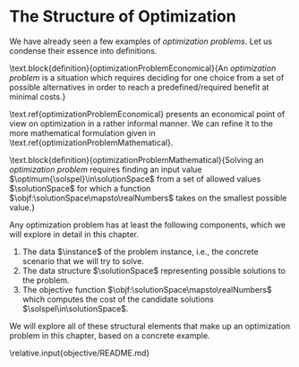 # The Structure of Optimization

We have already seen a few examples of *optimization problems*.
Let us condense their essence into definitions.

\text.block{definition}{optimizationProblemEconomical}{An *optimization problem* is a situation which requires deciding for one choice from a set of possible alternatives in order to reach a predefined/required benefit at minimal costs.}

\text.ref{optimizationProblemEconomical} presents an economical point of view on optimization in a rather informal manner.
We can refine it to the more mathematical formulation given in \text.ref{optimizationProblemMathematical}.

\text.block{definition}{optimizationProblemMathematical}{Solving an *optimization problem* requires finding an input value $\optimum{\solspel}\in\solutionSpace$ from a set of allowed values $\solutionSpace$ for which a function $\objf:\solutionSpace\mapsto\realNumbers$ takes on the smallest possible value.}

Any optimization problem has at least the following components, which we will explore in detail in this chapter.

1. The data $\instance$ of the problem instance, i.e., the concrete scenario that we will try to solve.
2. The data structure $\solutionSpace$ representing possible solutions to the problem.
3. The objective function $\objf:\solutionSpace\mapsto\realNumbers$ which computes the cost of the candidate solutions $\solspel\in\solutionSpace$.

We will explore all of these structural elements that make up an optimization problem in this chapter, based on a concrete example.

\relative.input{objective/README.md}